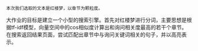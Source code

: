 	本次我们选取的文本是红楼梦，以章节为颗粒度。
大作业的目标是建立一个小型的搜索引擎。首先对红楼梦进行分词，主要思想是根据tf-idf模型，向量空间中的cos相似度计算出和询问相关度最高的若干个章节。在搜索返回结果页面，尝试匹配出章节中与询问关键词相关的句子，并以高亮表示。